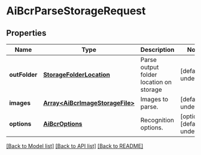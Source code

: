 # AiBcrParseStorageRequest

## Properties
Name | Type | Description | Notes
------------ | ------------- | ------------- | -------------
**outFolder** | [**StorageFolderLocation**](StorageFolderLocation.md) | Parse output folder location on storage              | [default to undefined]
**images** | [**Array&lt;AiBcrImageStorageFile&gt;**](AiBcrImageStorageFile.md) | Images to parse.              | [default to undefined]
**options** | [**AiBcrOptions**](AiBcrOptions.md) | Recognition options.              | [optional] [default to undefined]



[[Back to Model list]](README.md#documentation-for-models) [[Back to API list]](README.md#documentation-for-api-endpoints) [[Back to README]](README.md)

